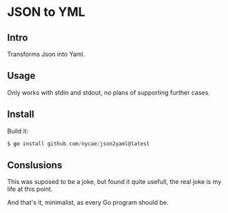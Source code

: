 # JSON to YML
## Intro
Transforms Json into Yaml.

## Usage
Only works with stdin and stdout, no plans of supporting further cases.

## Install
Build it:
```go
$ go install github.com/nycae/json2yaml@latest
```

## Conslusions
This was suposed to be a joke, but found it quite usefull, the real joke is my
life at this point.


And that's it, minimalist, as every Go program should be.
